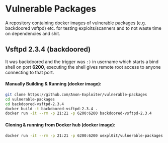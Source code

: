 # Vulnerable Packages
A repository containing docker images of vulnerable packages (e.g. backdoored vsftpd) etc. for testing exploits/scanners and to not waste time on dependencies and shit.

## Vsftpd 2.3.4 (backdoored)
It was backdoored and the trigger was `:)` in username which starts a bind shell on port **6200**, executing the shell gives remote root access to anyone connecting to that port.

#### Manually Building & Running (docker image):

```bash
git clone https://github.com/Anon-Exploiter/vulnerable-packages
cd vulnerable-packages
cd backdoored-vsftpd-2.3.4
docker build -t backdoored-vsftpd-2.3.4 .
docker run -it --rm -p 21:21 -p 6200:6200 backdoored-vsftpd-2.3.4
```

#### Cloning & running from Docker hub (docker image):
```bash
docker run -it --rm -p 21:21 -p 6200:6200 uexpl0it/vulnerable-packages:backdoored-vsftpd-2.3.4
```
